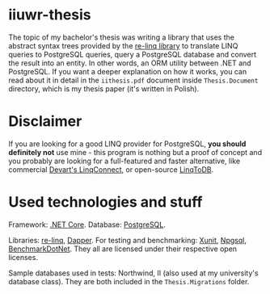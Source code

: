 # iiuwr-thesis

The topic of my bachelor's thesis was writing a library that uses the abstract syntax trees provided by the [re-linq library](https://relinq.codeplex.com/) to translate LINQ queries to PostgreSQL queries, query a PostgreSQL database and convert the result into an entity. In other words, an ORM utility between .NET and PostgreSQL. If you want a deeper explanation on how it works, you can read about it in detail in the ```iithesis.pdf``` document inside ```Thesis.Document``` directory, which is my thesis paper (it's written in Polish).

# Disclaimer

If you are looking for a good LINQ provider for PostgreSQL, **you should definitely not** use mine - this program is nothing but a proof of concept and you probably are looking for a full-featured and faster alternative, like commercial [Devart's LinqConnect](https://www.devart.com/dotconnect/postgresql/articles/tutorial_linq.html), or open-source [LinqToDB](https://github.com/linq2db/linq2db).

# Used technologies and stuff

Framework: [.NET Core](https://www.microsoft.com/net/core). Database: [PostgreSQL](https://www.postgresql.org/).

Libraries: [re-linq](https://relinq.codeplex.com/), [Dapper](https://github.com/StackExchange/Dapper). For testing and benchmarking: [Xunit](https://xunit.github.io/), [Npgsql](http://www.npgsql.org/), [BenchmarkDotNet](http://benchmarkdotnet.org/). They all are licensed under their respective open licenses.

Sample databases used in tests: Northwind, II (also used at my university's database class). They are both included in the ```Thesis.Migrations``` folder.
